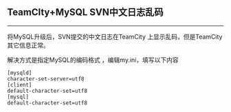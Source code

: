 ## TeamCIty+MySQL SVN中文日志乱码

---



将MySQL升级后，SVN提交的中文日志在TeamCity 上显示乱码，但是TeamCity其它信息正常。



解决方式是指定MySQL的编码格式 ，编辑my.ini，填写以下内容

```
[mysqld]
character-set-server=utf8 
[client]
default-character-set=utf8 
[mysql]
default-character-set=utf8
```



